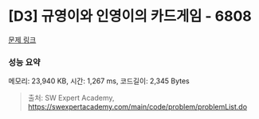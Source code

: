 # [D3] 규영이와 인영이의 카드게임 - 6808 

[문제 링크](https://swexpertacademy.com/main/code/problem/problemDetail.do?contestProbId=AWgv9va6HnkDFAW0) 

### 성능 요약

메모리: 23,940 KB, 시간: 1,267 ms, 코드길이: 2,345 Bytes



> 출처: SW Expert Academy, https://swexpertacademy.com/main/code/problem/problemList.do